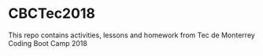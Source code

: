 # CBCTec2018
This repo contains activities, lessons and homework from Tec de Monterrey Coding Boot Camp 2018
